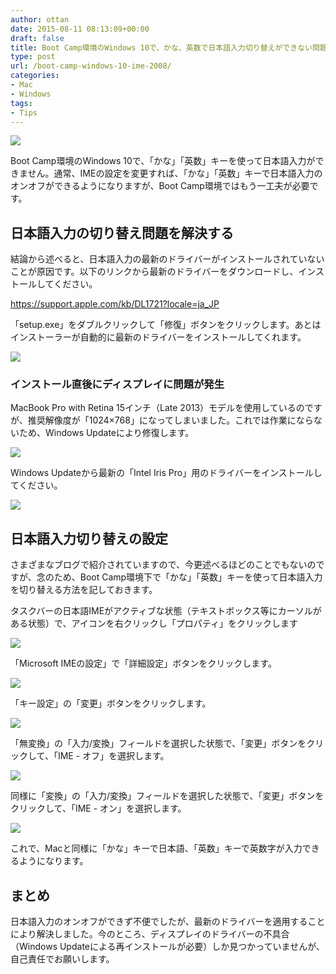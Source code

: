 ```yaml
---
author: ottan
date: 2015-08-11 08:13:09+00:00
draft: false
title: Boot Camp環境のWindows 10で、かな、英数で日本語入力切り替えができない問題を解決する
type: post
url: /boot-camp-windows-10-ime-2008/
categories:
- Mac
- Windows
tags:
- Tips
---
```


![](/uploads/2015/08/150811-55c9ae9ac5b47.jpg)






Boot Camp環境のWindows 10で、「かな」「英数」キーを使って日本語入力ができません。通常、IMEの設定を変更すれば、「かな」「英数」キーで日本語入力のオンオフができるようになりますが、Boot Camp環境ではもう一工夫が必要です。





## 日本語入力の切り替え問題を解決する





結論から述べると、日本語入力の最新のドライバーがインストールされていないことが原因です。以下のリンクから最新のドライバーをダウンロードし、インストールしてください。



https://support.apple.com/kb/DL1721?locale=ja_JP



「setup.exe」をダブルクリックして「修復」ボタンをクリックします。あとはインストーラーが自動的に最新のドライバーをインストールしてくれます。





![](/uploads/2015/08/150811-55c9ae9bbedf3.png)






### インストール直後にディスプレイに問題が発生





MacBook Pro with Retina 15インチ（Late 2013）モデルを使用しているのですが、推奨解像度が「1024×768」になってしまいました。これでは作業にならないため、Windows Updateにより修復します。





![](/uploads/2015/08/150811-55c9ae9ce5f02.png)






Windows Updateから最新の「Intel Iris Pro」用のドライバーをインストールしてください。





![](/uploads/2015/08/150811-55c9ae9e95607.png)






## 日本語入力切り替えの設定





さまざまなブログで紹介されていますので、今更述べるほどのことでもないのですが、念のため、Boot Camp環境下で「かな」「英数」キーを使って日本語入力を切り替える方法を記しておきます。





タスクバーの日本語IMEがアクティブな状態（テキストボックス等にカーソルがある状態）で、アイコンを右クリックし「プロパティ」をクリックします





![](/uploads/2015/08/150811-55c9aea00ca97.png)






「Microsoft IMEの設定」で「詳細設定」ボタンをクリックします。





![](/uploads/2015/08/150811-55c9aea0eb90e.png)






「キー設定」の「変更」ボタンをクリックします。





![](/uploads/2015/08/150811-55c9aea249b43.png)






「無変換」の「入力/変換」フィールドを選択した状態で、「変更」ボタンをクリックして、「IME - オフ」を選択します。





![](/uploads/2015/08/150811-55c9aea3d9432.png)






同様に「変換」の「入力/変換」フィールドを選択した状態で、「変更」ボタンをクリックして、「IME - オン」を選択します。





![](/uploads/2015/08/150811-55c9aea57fe9b.png)






これで、Macと同様に「かな」キーで日本語、「英数」キーで英数字が入力できるようになります。





## まとめ





日本語入力のオンオフができず不便でしたが、最新のドライバーを適用することにより解決しました。今のところ、ディスプレイのドライバーの不具合（Windows Updateによる再インストールが必要）しか見つかっていませんが、自己責任でお願いします。
